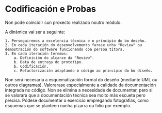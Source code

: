 # Codificación e Probas

Non pode coincidir cun proxecto realizado noutro módulo. 

A dinámica vai ser a seguinte:

    1. Perseguiremos a excelencia técnica e o principio do bo deseño.
    2. En cada iteración do desenvolvemento farase unha "Review" ou demostración do software funcionando coa persoa titora.
    3. En cada iteración teremos: 
        a. Definición do alcance da "Review".
        b. Data de entrega do prototipo.
        b. Codificación.
        c. Refactorización adaptando ó código ao principio do bo diseño.

Non será necesaria a esquematización formal do deseño (mediante UML ou outros diagramas). 
Valorarase especialmente a calidade da documentación integrada no código. 
Non se elimina a necesidade de documentar, pero si se valorara que a documentación técnica sea moito más escueta pero precisa. 
Pódese documentar o exercicio empregando fotografías, como esquemas que se planteen nunha pizarra ou folio por exemplo.
